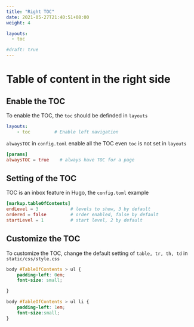 ```yaml
---
title: "Right TOC"
date: 2021-05-27T21:40:51+08:00
weight: 4

layouts:
  - toc

#draft: true
---
```


# Table of content in the right side

## Enable the TOC
To enable the TOC, the `toc` should be definded in `layouts`

```yml
layouts:
    - toc         # Enable left navigation 
```

`alwaysTOC` in `config.toml` enable all the TOC even `toc` is not set in `layouts`

```toml
[params]
alwaysTOC = true    # always have TOC for a page
```


## Setting of the TOC

TOC is an inbox feature in Hugo, the `config.toml` example

```toml
[markup.tableOfContents]
endLevel = 3            # levels to show, 3 by default
ordered = false         # order enabled, false by default
startLevel = 1          # start level, 2 by default
```

## Customize the TOC

To customize the TOC, change the default setting of `table, tr, th, td` in `static/css/style.css`  

```css
body #TableOfContents > ul {  
    padding-left: 0em;
    font-size: small;

}

body #TableOfContents > ul li { 
    padding-left: 1em;
    font-size:small;
}

```